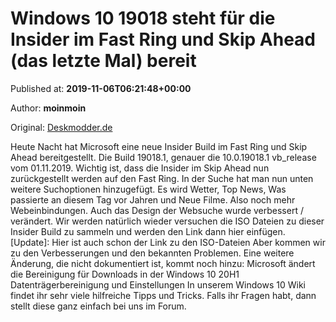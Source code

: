 
# Windows 10 19018 steht für die Insider im Fast Ring und Skip Ahead (das letzte Mal) bereit

Published at: **2019-11-06T06:21:48+00:00**

Author: **moinmoin**

Original: [Deskmodder.de](https://www.deskmodder.de/blog/2019/11/06/windows-10-19018-steht-fuer-die-insider-im-fast-ring-und-skip-ahead-bereit/)

Heute Nacht hat Microsoft eine neue Insider Build im Fast Ring und Skip Ahead bereitgestellt. Die Build 19018.1, genauer die 10.0.19018.1 vb_release vom 01.11.2019. Wichtig ist, dass die Insider im Skip Ahead nun zurückgestellt werden auf den Fast Ring.
In der Suche hat man nun unten weitere Suchoptionen hinzugefügt. Es wird Wetter, Top News, Was passierte an diesem Tag vor Jahren und Neue Filme. Also noch mehr Webeinbindungen. Auch das Design der Websuche wurde verbessert / verändert.
Wir werden natürlich wieder versuchen die ISO Dateien zu dieser Insider Build zu sammeln und werden den Link dann hier einfügen. [Update]: Hier ist auch schon der Link zu den ISO-Dateien Aber kommen wir zu den Verbesserungen und den bekannten Problemen.
Eine weitere Änderung, die nicht dokumentiert ist, kommt noch hinzu: Microsoft ändert die Bereinigung für Downloads in der Windows 10 20H1 Datenträgerbereinigung und Einstellungen
In unserem Windows 10 Wiki findet ihr sehr viele hilfreiche Tipps und Tricks. Falls ihr Fragen habt, dann stellt diese ganz einfach bei uns im Forum.
